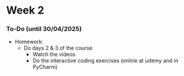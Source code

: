 # Week 2

### To-Do (until 30/04/2025)

* Homework:
  * Do days 2 & 3 of the course
    * Watch the videos
    * Do the interactive coding exercises (online at udemy and in PyCharm)
